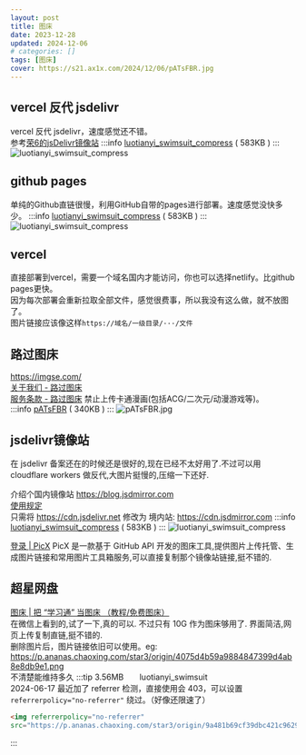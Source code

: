 ```yaml
---
layout: post
title: 图床
date: 2023-12-28
updated: 2024-12-06
# categories: []
tags: [图床]
cover: https://s21.ax1x.com/2024/12/06/pATsFBR.jpg
---
```


## vercel 反代 jsdelivr
vercel 反代 jsdelivr，速度感觉还不错。  
参考[荣6的jsDelivr镜像站](https://jsd.nmmsl.top/)
:::info
[luotianyi_swimsuit_compress](https://cdn.fanghsiu.cn/gh/fanghsiu/cdn/images/luotianyi_swimsuit_compress.jpg) ( 583KB )
:::
![luotianyi_swimsuit_compress](https://cdn.fanghsiu.cn/gh/fanghsiu/cdn/images/luotianyi_swimsuit_compress.jpg "luotianyi_swimsuit_compress")


## github pages 
单纯的Github直链很慢，利用GitHub自带的pages进行部署。速度感觉没快多少。
:::info
[luotianyi_swimsuit_compress](https://fanghsiu.github.io/cdn/images/luotianyi_swimsuit_compress.jpg) ( 583KB )
:::
![luotianyi_swimsuit_compress](https://fanghsiu.github.io/cdn/images/luotianyi_swimsuit_compress.jpg "luotianyi_swimsuit_compress")


## vercel
直接部署到vercel，需要一个域名国内才能访问，你也可以选择netlify。比github pages更快。  
因为每次部署会重新拉取全部文件，感觉很费事，所以我没有这么做，就不放图了。  
图片链接应该像这样`https://域名/一级目录/···/文件`

## 路过图床
https://imgse.com/  
[关于我们 - 路过图床](https://imgse.com/page/about)  
[服务条款 - 路过图床](https://imgse.com/page/tos) <span color="red">禁止上传卡通漫画(包括ACG/二次元/动漫游戏等)。</span>  
:::info
[pATsFBR](https://s21.ax1x.com/2024/12/06/pATsFBR.jpg) ( 340KB )
:::
![pATsFBR.jpg](https://s21.ax1x.com/2024/12/06/pATsFBR.jpg "pATsFBR.jpg")

## jsdelivr镜像站
在 jsdelivr 备案还在的时候还是很好的,现在已经不太好用了.不过可以用 cloudflare workers 做反代,大图片挺慢的,压缩一下还好.

介绍个国内镜像站 https://blog.jsdmirror.com<br>[使用规定](https://blog.jsdmirror.com/3.html)  
只需将 https://cdn.jsdelivr.net 修改为 境内站: https://cdn.jsdmirror.com
:::info
[luotianyi_swimsuit_compress](https://cdn.jsdmirror.com/gh/fanghsiu/cdn@main/images/luotianyi_swimsuit_compress.jpg) ( 583KB )
:::
![luotianyi_swimsuit_compress](https://cdn.jsdmirror.com/gh/fanghsiu/cdn@main/images/luotianyi_swimsuit_compress.jpg "luotianyi_swimsuit_compress")



[登录 | PicX](https://picx.xpoet.cn/)  PicX 是一款基于 GitHub API 开发的图床工具,提供图片上传托管、生成图片链接和常用图片工具箱服务,可以直接复制那个镜像站链接,挺不错的.

## 超星网盘
[图床 | 把 “学习通” 当图床 （教程/免费图床）](https://mp.weixin.qq.com/s?__biz=MzkzODYwODIxMQ==&mid=2247483808&idx=1&sn=ec4fff98f6380be691fec371d317fe24&chksm=c2fcd29cf58b5b8a6874e5167223c37af744648f8c9e19c4627002b35d82a8e6caf24d6e54d8&scene=132&exptype=timeline_recommend_article_extendread_samebiz#wechat_redirect)  
在微信上看到的,试了一下,真的可以. 不过只有 10G 作为图床够用了. 界面简洁,网页上传复制直链,挺不错的.  
删除图片后，图片链接依旧可以使用。eg: https://p.ananas.chaoxing.com/star3/origin/4075d4b59a9884847399d4ab8e8db9e1.png  
不清楚能维持多久
:::tip
3.56MB　　luotianyi_swimsuit  
2024-06-17 最近加了 referrer 检测，直接使用会 403，可以设置 `referrerpolicy="no-referrer"` 绕过。（好像还限速了）
```html
<img referrerpolicy="no-referrer" 
src="https://p.ananas.chaoxing.com/star3/origin/9a481b69cf39dbc421c962958240507c.png"/>
```
:::

<pic src="https://p.ananas.chaoxing.com/star3/origin/9a481b69cf39dbc421c962958240507c.png" alt="luotianyi_swimsuit" caption="luotianyi_swimsuit"/>
